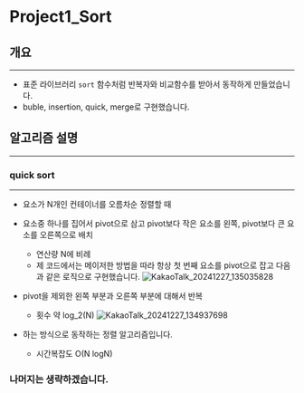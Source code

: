 # Project1_Sort
## 개요

---

- 표준 라이브러리 `sort` 함수처럼 반복자와 비교함수를 받아서 동작하게 만들었습니다.
- buble, insertion, quick, merge로 구현했습니다.

## 알고리즘 설명

---

### quick sort

---

- 요소가 N개인 컨테이너를 오름차순 정렬할 때
- 요소중 하나를 집어서 pivot으로 삼고 pivot보다 작은 요소를 왼쪽, pivot보다 큰 요소를 오른쪽으로 배치
    - 연산량 N에 비례
    - 제 코드에서는 메이저한 방법을 따라 항상 첫 번째 요소를 pivot으로 잡고 다음과 같은 로직으로 구현했습니다.
  ![KakaoTalk_20241227_135035828](https://github.com/user-attachments/assets/5b129d6a-48ec-40c3-8546-3ff1156679a9)



- pivot을 제외한 왼쪽 부분과 오른쪽 부분에 대해서 반복
    - 횟수 약 log_2(N)
    ![KakaoTalk_20241227_134937698](https://github.com/user-attachments/assets/07a2c670-efff-4ad6-ab13-e8dce6823028)
- 하는 방식으로 동작하는 정렬 알고리즘입니다.
    - 시간복잡도 O(N logN)

### 나머지는 생략하겠습니다.
